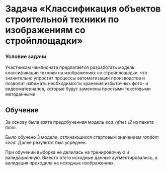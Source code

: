 # Задача &laquo;Классификация объектов строительной техники по изображениям со стройплощадки&raquo;

### Условие задачи
Участникам чемпионата предлагается разработать модель классификации техники на изображениях со стройплощадки, что значительно упростит процессы автоматизации производства и позволит избежать необходимости хранения избыточных фото- и видеоматериалов, которые будут заменены простыми текстовыми метаданными.


## Обучение

За основу была взята предобученная модель *eca_nfnet_l2* из пакета *timm*.

Было обучено 3 модели, отличающихся стартовым значением *random seed*. Далее результат был усреднен.

При обучении выборка не делилась на тренировочную и валидационную. Вместо этого исходные данные аугментировались, а валидация проходила на исходных изображениях.
